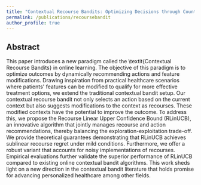 ```yaml
---
title: "Contextual Recourse Bandits: Optimizing Decisions through Counterfactual Explanations"
permalink: /publications/recoursebandit
author_profile: true
---
```


## Abstract
This paper introduces a new paradigm called the \textit{Contextual Recourse Bandits} in online learning. The objective of this paradigm is to optimize outcomes by dynamically recommending actions and feature modifications.  Drawing inspiration from practical healthcare scenarios where patients' features can be modified to qualify for more effective treatment options, we extend the traditional contextual bandit setup. Our contextual recourse bandit not only selects an action based on the current context but also suggests modifications to the context as recourses. These modified contexts have the potential to improve the outcome.  To address this, we propose the Recourse Linear Upper Confidence Bound (RLinUCB), an innovative algorithm that jointly manages recourse and action recommendations, thereby balancing the exploration-exploitation trade-off. We provide theoretical guarantees demonstrating that RLinUCB achieves sublinear recourse regret under mild conditions. Furthermore, we offer a robust variant that accounts for noisy implementations of recourses. Empirical evaluations further validate the superior performance of RLinUCB compared to existing online contextual bandit algorithms. This work  sheds light on  a new direction in the contextual bandit literature that holds promise for advancing personalized healthcare among other fields.
